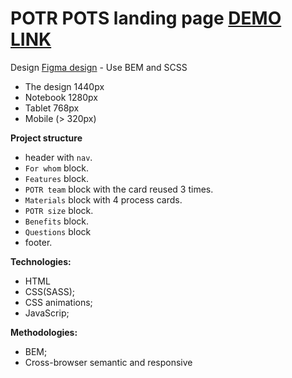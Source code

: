 # POTR POTS landing page [DEMO LINK](https://layrovell.github.io/Potr-Pots/)

Design [Figma design](https://www.figma.com/file/B4inXKHcMH3ChrTnXEJKS1/POTR-POTS-(Copy)?node-id=0%3A1) - Use BEM and SCSS
- The design 1440px
- Notebook 1280px
- Tablet 768px
- Mobile (> 320px)

**Project structure**
- header with `nav`.
- `For whom` block.
- `Features` block.
- `POTR team` block with the card reused 3 times.
- `Materials` block with 4 process cards.
- `POTR size` block.
- `Benefits` block.
- `Questions` block
- footer.

**Technologies:**
- HTML
- CSS(SASS);
- CSS animations;
- JavaScrip;

**Methodologies:**
- BEM;
- Cross-browser semantic and responsive
